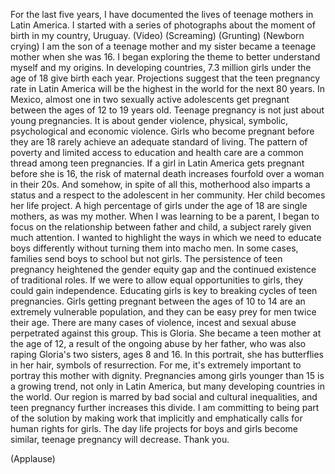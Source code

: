 
For the last five years,
I have documented the lives
of teenage mothers in Latin America.
I started with a series of photographs
about the moment of birth
in my country, Uruguay.
(Video) (Screaming)
(Grunting)
(Newborn crying)
I am the son of a teenage mother
and my sister became
a teenage mother when she was 16.
I began exploring the theme
to better understand
myself and my origins.
In developing countries,
7.3 million girls under the age of 18
give birth each year.
Projections suggest
that the teen pregnancy rate
in Latin America
will be the highest in the world
for the next 80 years.
In Mexico, almost one in two
sexually active adolescents
get pregnant between the ages
of 12 to 19 years old.
Teenage pregnancy
is not just about young pregnancies.
It is about gender violence,
physical, symbolic, psychological
and economic violence.
Girls who become pregnant
before they are 18
rarely achieve an adequate
standard of living.
The pattern of poverty
and limited access
to education and health care
are a common thread
among teen pregnancies.
If a girl in Latin America
gets pregnant before she is 16,
the risk of maternal death
increases fourfold
over a woman in their 20s.
And somehow, in spite of all this,
motherhood also imparts a status
and a respect to the adolescent
in her community.
Her child becomes her life project.
A high percentage of girls
under the age of 18 are single mothers,
as was my mother.
When I was learning to be a parent,
I began to focus on the relationship
between father and child,
a subject rarely given much attention.
I wanted to highlight the ways
in which we need
to educate boys differently
without turning them into macho men.
In some cases, families
send boys to school but not girls.
The persistence of teen pregnancy
heightened the gender equity gap
and the continued existence
of traditional roles.
If we were to allow
equal opportunities to girls,
they could gain independence.
Educating girls is key
to breaking cycles of teen pregnancies.
Girls getting pregnant
between the ages of 10 to 14
are an extremely vulnerable population,
and they can be easy prey
for men twice their age.
There are many cases of violence,
incest and sexual abuse
perpetrated against this group.
This is Gloria.
She became a teen mother at the age of 12,
a result of the ongoing
abuse by her father,
who was also raping Gloria&#39;s two sisters,
ages 8 and 16.
In this portrait,
she has butterflies in her hair,
symbols of resurrection.
For me, it&#39;s extremely important
to portray this mother with dignity.
Pregnancies among girls
younger than 15 is a growing trend,
not only in Latin America,
but many developing
countries in the world.
Our region is marred
by bad social and cultural inequalities,
and teen pregnancy
further increases this divide.
I am committing
to being part of the solution
by making work that implicitly
and emphatically
calls for human rights for girls.
The day life projects
for boys and girls become similar,
teenage pregnancy will decrease.
Thank you.

(Applause)

